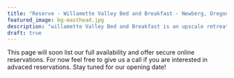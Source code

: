 ```yaml
---
title: "Reserve - Willamette Valley Bed and Breakfast - Newberg, Oregon"
featured_image: bg-masthead.jpg
description: "willamette Valley Bed and Breakfast is an upscale retreat in the heart of Oregon's wine country."
draft: true
---
```

This page will soon list our full availability and offer secure online reservations. For now feel free to give us a call if you are interested in advaced reservations. Stay tuned for our opening date!
